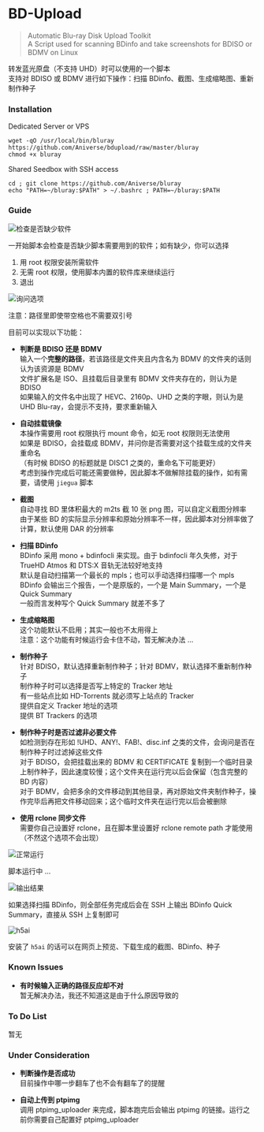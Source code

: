 # BD-Upload
> Automatic Blu-ray Disk Upload Toolkit  
> A Script used for scanning BDinfo and take screenshots for BDISO or BDMV on Linux  

转发蓝光原盘（不支持 UHD）时可以使用的一个脚本  
支持对 BDISO 或 BDMV 进行如下操作：扫描 BDinfo、截图、生成缩略图、重新制作种子  

### Installation

Dedicated Server or VPS  
```
wget -qO /usr/local/bin/bluray https://github.com/Aniverse/bdupload/raw/master/bluray
chmod +x bluray
```

Shared Seedbox with SSH access  
```
cd ; git clone https://github.com/Aniverse/bluray
echo "PATH=~/bluray:$PATH" > ~/.bashrc ; PATH=~/bluray:$PATH
```

### Guide

![检查是否缺少软件](https://github.com/Aniverse/filesss/raw/master/Images/bdupload.01.png)

一开始脚本会检查是否缺少脚本需要用到的软件；如有缺少，你可以选择
1. 用 root 权限安装所需软件  
2. 无需 root 权限，使用脚本内置的软件库来继续运行  
3. 退出  

![询问选项](https://github.com/Aniverse/filesss/raw/master/Images/bdupload.02.png)

注意：路径里即使带空格也不需要双引号  

目前可以实现以下功能：  

- **判断是 BDISO 还是 BDMV**  
输入一个**完整的路径**，若该路径是文件夹且内含名为 BDMV 的文件夹的话则认为该资源是 BDMV  
文件扩展名是 ISO、且挂载后目录里有 BDMV 文件夹存在的，则认为是 BDISO  
如果输入的文件名中出现了 HEVC、2160p、UHD 之类的字眼，则认为是 UHD Blu-ray，会提示不支持，要求重新输入  

- **自动挂载镜像**  
本操作需要用 root 权限执行 mount 命令，如无 root 权限则无法使用  
如果是 BDISO，会挂载成 BDMV，并问你是否需要对这个挂载生成的文件夹重命名  
（有时候 BDISO 的标题就是 DISC1 之类的，重命名下可能更好）  
考虑到操作完成后可能还需要做种，因此脚本不做解除挂载的操作，如有需要，请使用 `jiegua` 脚本  

- **截图**  
自动寻找 BD 里体积最大的 m2ts 截 10 张 png 图，可以自定义截图分辨率  
由于某些 BD 的实际显示分辨率和原始分辨率不一样，因此脚本对分辨率做了计算，默认使用 DAR 的分辨率  

- **扫描 BDinfo**  
BDinfo 采用 mono + bdinfocli 来实现。由于 bdinfocli 年久失修，对于 TrueHD Atmos 和 DTS:X 音轨无法较好地支持  
默认是自动扫描第一个最长的 mpls；也可以手动选择扫描哪一个 mpls  
BDinfo 会输出三个报告，一个是原版的，一个是 Main Summary，一个是 Quick Summary  
一般而言发种写个 Quick Summary 就差不多了  

- **生成缩略图**  
这个功能默认不启用；其实一般也不太用得上  
注意：这个功能有时候运行会卡住不动，暂无解决办法 ...  

- **制作种子**  
针对 BDISO，默认选择重新制作种子；针对 BDMV，默认选择不重新制作种子  
制作种子时可以选择是否写上特定的 Tracker 地址  
有一些站点比如 HD-Torrents 就必须写上站点的 Tracker  
提供自定义 Tracker 地址的选项  
提供 BT Trackers 的选项  

- **制作种子时是否过滤非必要文件**  
如检测到存在形如 !UHD、ANY!、FAB!、disc.inf 之类的文件，会询问是否在制作种子时过滤掉这些文件  
对于 BDISO，会把挂载出来的 BDMV 和 CERTIFICATE 复制到一个临时目录上制作种子，因此速度较慢；这个文件夹在运行完以后会保留（包含完整的 BD 内容）  
对于 BDMV，会把多余的文件移动到其他目录，再对原始文件夹制作种子，操作完毕后再把文件移动回来；这个临时文件夹在运行完以后会被删除  

- **使用 rclone 同步文件**  
需要你自己设置好 rclone，且在脚本里设置好 rclone remote path 才能使用（不然这个选项不会出现）  

![正常运行](https://github.com/Aniverse/filesss/raw/master/Images/bdupload.03.png)

脚本运行中 ...  

![输出结果](https://github.com/Aniverse/filesss/raw/master/Images/bdupload.04.png)

如果选择扫描 BDinfo，则全部任务完成后会在 SSH 上输出 BDinfo Quick Summary，直接从 SSH 上复制即可  

![h5ai](https://github.com/Aniverse/filesss/raw/master/Images/bdupload.05.png)

安装了 `h5ai` 的话可以在网页上预览、下载生成的截图、BDinfo、种子  




### Known Issues

- **有时候输入正确的路径反应却不对**  
暂无解决办法，我还不知道这是由于什么原因导致的  

### To Do List

暂无  

### Under Consideration

- **判断操作是否成功**  
目前操作中哪一步翻车了也不会有翻车了的提醒  

- **自动上传到 ptpimg**  
调用 ptpimg_uploader 来完成，脚本跑完后会输出 ptpimg 的链接。运行之前你需要自己配置好 ptpimg_uploader  